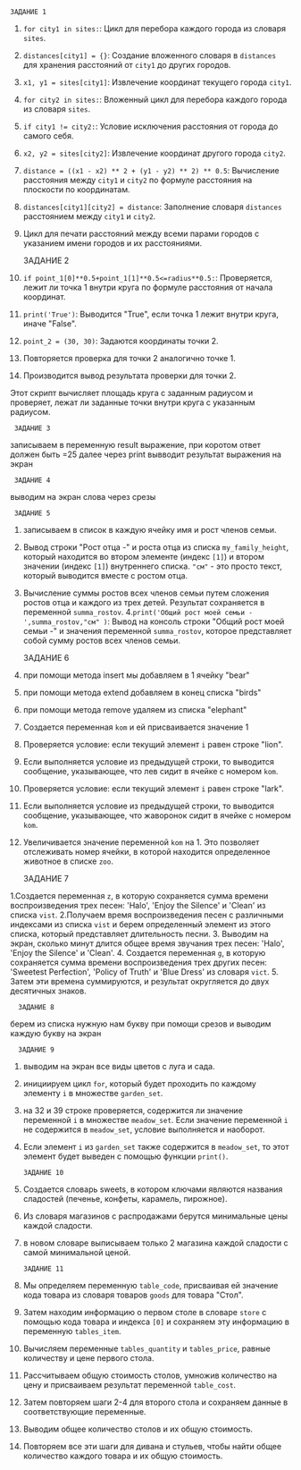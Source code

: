     ЗАДАНИЕ 1

1. `for city1 in sites:`: Цикл для перебора каждого города из словаря `sites`.
2. `distances[city1] = {}`: Создание вложенного словаря в `distances` для хранения расстояний от `city1` до других городов.
3. `x1, y1 = sites[city1]`: Извлечение координат текущего города `city1`.
4. `for city2 in sites:`: Вложенный цикл для перебора каждого города из словаря `sites`.
5. `if city1 != city2:`: Условие исключения расстояния от города до самого себя.
6. `x2, y2 = sites[city2]`: Извлечение координат другого города `city2`.
7. `distance = ((x1 - x2) ** 2 + (y1 - y2) ** 2) ** 0.5`: Вычисление расстояния между `city1` и `city2` по формуле расстояния на плоскости по координатам.
8. `distances[city1][city2] = distance`: Заполнение словаря `distances` расстоянием между `city1` и `city2`.
9. Цикл для печати расстояний между всеми парами городов с указанием имени городов и их расстояниями.

    ЗАДАНИЕ 2
   
1. `if point_1[0]**0.5+point_1[1]**0.5<=radius**0.5:`: Проверяется, лежит ли точка 1 внутри круга по формуле расстояния от начала координат.
2. `print('True')`: Выводится "True", если точка 1 лежит внутри круга, иначе "False".
3. `point_2 = (30, 30)`: Задаются координаты точки 2.
4. Повторяется проверка для точки 2 аналогично точке 1.
5. Производится вывод результата проверки для точки 2.

Этот скрипт вычисляет площадь круга с заданным радиусом и проверяет, лежат ли заданные точки внутри круга с указанным радиусом.

     ЗАДАНИЕ 3

записываем в переменную result выражение, при коротом ответ должен быть =25
далее через print вывводит результат выражения на экран

     ЗАДАНИЕ 4

выводим на экран слова через срезы

     ЗАДАНИЕ 5

1. записываем в список в каждую ячейку имя и рост членов семьи. 
2. Вывод строки "Рост отца -" и роста отца из списка `my_family_height`, который находится во втором элементе (индекс `[1]`) и втором значении (индекс `[1]`) внутреннего списка. `"см"` - это просто текст, который выводится вместе с ростом отца.
3. Вычисление суммы ростов всех членов семьи путем сложения ростов отца и каждого из трех детей. Результат сохраняется в переменной `summa_rostov`.
4.`print('Общий рост моей семьи -',summa_rostov,"см" )`: Вывод на консоль строки "Общий рост моей семьи -" и значения переменной `summa_rostov`, которое представляет собой сумму ростов всех членов семьи.

     ЗАДАНИЕ 6

1. при помощи метода insert мы добавляем в 1 ячейку "bear"
2. при помощи метода extend добавляем в конец списка "birds"
3. при помощи метода remove удаляем из списка "elephant"
4. Создается переменная `kom` и ей присваивается значение 1
5. Проверяется условие: если текущий элемент `i` равен строке "lion".
6. Если выполняется условие из предыдущей строки, то выводится сообщение, указывающее, что лев сидит в ячейке с номером `kom`.
7. Проверяется условие: если текущий элемент `i` равен строке "lark".
8. Если выполняется условие из предыдущей строки, то выводится сообщение, указывающее, что жаворонок сидит в ячейке с номером `kom`.
9. Увеличивается значение переменной `kom` на 1. Это позволяет отслеживать номер ячейки, в которой находится определенное животное в списке `zoo`.

    ЗАДАНИЕ 7

1.Создается переменная `z`, в которую сохраняется сумма времени воспроизведения трех песен: 'Halo', 'Enjoy the Silence' и 'Clean' из списка `vist`.
2.Получаем время воспроизведения песен с различными индексами из списка `vist` и берем определенный элемент из этого списка, который представляет длительность песни.
3. Выводим на экран, сколько минут длится общее время звучания трех песен: 'Halo', 'Enjoy the Silence' и 'Clean'.
4. Создается переменная `g`, в которую сохраняется сумма времени воспроизведения трех других песен: 'Sweetest Perfection', 'Policy of Truth' и 'Blue Dress' из словаря `vict`.
5. Затем эти времена суммируются, и результат округляется до двух десятичных знаков.

      ЗАДАНИЕ 8

берем из списка нужную нам букву при помощи срезов и выводим каждую букву на экран

      ЗАДАНИЕ 9

1. выводим на экран все виды цветов с луга и сада.
2. инициируем цикл `for`, который будет проходить по каждому элементу `i` в множестве `garden_set`.
3. на 32 и 39 строке проверяется, содержится ли значение переменной `i` в множестве `meadow_set`. Если значение переменной `i` не содержится в `meadow_set`, условие выполняется и наоборот.
4. Если элемент `i` из `garden_set` также содержится в `meadow_set`, то этот элемент будет выведен с помощью функции `print()`.
   
       ЗАДАНИЕ 10

1. Создается словарь sweets, в котором ключами являются названия сладостей (печенье, конфеты, карамель, пирожное).
2. Из словаря магазинов с распродажами берутся минимальные цены каждой сладости.
3. в новом словаре выписываем только 2 магазина каждой сладости с самой минимальной ценой.
   
       ЗАДАНИЕ 11

1. Мы определяем переменную `table_code`, присваивая ей значение кода товара из словаря товаров `goods` для товара "Стол".
2. Затем находим информацию о первом столе в словаре `store` с помощью кода товара и индекса `[0]` и сохраняем эту информацию в переменную `tables_item`.
3. Вычисляем переменные `tables_quantity` и `tables_price`, равные количеству и цене первого стола.
4. Рассчитываем общую стоимость столов, умножив количество на цену и присваиваем результат переменной `table_cost`.
5. Затем повторяем шаги 2-4 для второго стола и сохраняем данные в соответствующие переменные.
6. Выводим общее количество столов и их общую стоимость.
7. Повторяем все эти шаги для дивана и стульев, чтобы найти общее количество каждого товара и их общую стоимость.

